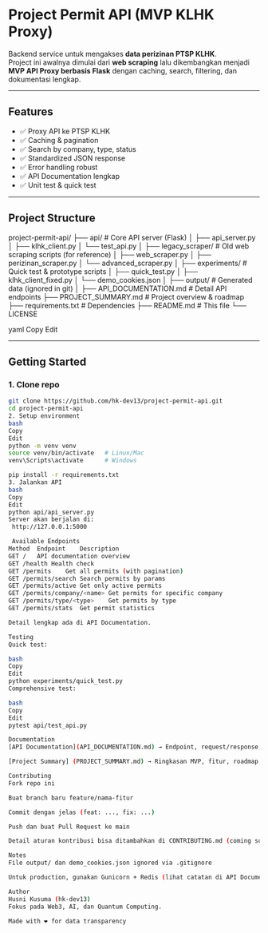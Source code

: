 # Project Permit API (MVP KLHK Proxy)

Backend service untuk mengakses **data perizinan PTSP KLHK**.  
Project ini awalnya dimulai dari **web scraping** lalu dikembangkan menjadi **MVP API Proxy berbasis Flask** dengan caching, search, filtering, dan dokumentasi lengkap.  

---

## Features
- ✅ Proxy API ke PTSP KLHK  
- ✅ Caching & pagination  
- ✅ Search by company, type, status  
- ✅ Standardized JSON response  
- ✅ Error handling robust  
- ✅ API Documentation lengkap  
- ✅ Unit test & quick test  

---

## Project Structure
project-permit-api/
├── api/ # Core API server (Flask)
│ ├── api_server.py
│ ├── klhk_client.py
│ └── test_api.py
│
├── legacy_scraper/ # Old web scraping scripts (for reference)
│ ├── web_scraper.py
│ ├── perizinan_scraper.py
│ └── advanced_scraper.py
│
├── experiments/ # Quick test & prototype scripts
│ ├── quick_test.py
│ ├── klhk_client_fixed.py
│ └── demo_cookies.json
│
├── output/ # Generated data (ignored in git)
│
├── API_DOCUMENTATION.md # Detail API endpoints
├── PROJECT_SUMMARY.md # Project overview & roadmap
├── requirements.txt # Dependencies
├── README.md # This file
└── LICENSE

yaml
Copy
Edit

---

## Getting Started

### 1. Clone repo
```bash
git clone https://github.com/hk-dev13/project-permit-api.git
cd project-permit-api
2. Setup environment
bash
Copy
Edit
python -m venv venv
source venv/bin/activate   # Linux/Mac
venv\Scripts\activate      # Windows

pip install -r requirements.txt
3. Jalankan API
bash
Copy
Edit
python api/api_server.py
Server akan berjalan di:
 http://127.0.0.1:5000

 Available Endpoints
Method	Endpoint	Description
GET	/	API documentation overview
GET	/health	Health check
GET	/permits	Get all permits (with pagination)
GET	/permits/search	Search permits by params
GET	/permits/active	Get only active permits
GET	/permits/company/<name>	Get permits for specific company
GET	/permits/type/<type>	Get permits by type
GET	/permits/stats	Get permit statistics

Detail lengkap ada di API Documentation.

Testing
Quick test:

bash
Copy
Edit
python experiments/quick_test.py
Comprehensive test:

bash
Copy
Edit
pytest api/test_api.py

Documentation
[API Documentation](API_DOCUMENTATION.md) → Endpoint, request/response, examples.

[Project Summary] (PROJECT_SUMMARY.md) → Ringkasan MVP, fitur, roadmap, dan next steps.

Contributing
Fork repo ini

Buat branch baru feature/nama-fitur

Commit dengan jelas (feat: ..., fix: ...)

Push dan buat Pull Request ke main

Detail aturan kontribusi bisa ditambahkan di CONTRIBUTING.md (coming soon).

Notes
File output/ dan demo_cookies.json ignored via .gitignore

Untuk production, gunakan Gunicorn + Redis (lihat catatan di API Documentation)

Author
Husni Kusuma (hk-dev13)
Fokus pada Web3, AI, dan Quantum Computing.

Made with ❤️ for data transparency